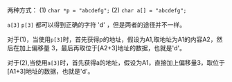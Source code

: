 两种方式：
(1) `char *p = "abcdefg";`
(2) `char a[] = "abcdefg";`

`a[3]` `p[3]` 都可以得到正确的字符 'd' ，但是两者的途径并不一样。

对于(1)，当使用`p[3]`时，首先获得p的地址，假设为A1,取地址为A1的内容A2，然后在加上偏移量 3，最后再取位于[A2+3]地址的数据，也就是'd'。

对于(2),当使用`a[3]`时，首先获得a的地址，假设为A1，直接加上偏移量3，取位于[A1+3]地址的数据，也就是'd'。